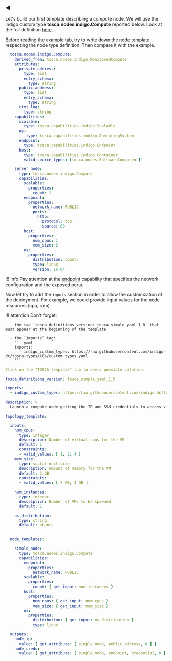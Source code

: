 ### [◀](../README.md)


Let's build our first template describing a compute node.
We will use the indigo custom type **tosca.nodes.indigo.Compute** reported below.
Look at the full definition [here](https://github.com/indigo-dc/tosca-types/blob/master/custom_types.yaml).

Before reading the example tab, try to write down the node template respecting the node type definition. Then compare it with the example.


``` yaml tab="tosca indigo.Compute type"
  tosca.nodes.indigo.Compute:
    derived_from: tosca.nodes.indigo.MonitoredCompute
    attributes:
      private_address:
        type: list
        entry_schema:
          type: string
      public_address:
        type: list
        entry_schema:
          type: string
      ctxt_log:
        type: string
    capabilities:
      scalable:
        type: tosca.capabilities.indigo.Scalable
      os:
         type: tosca.capabilities.indigo.OperatingSystem
      endpoint:
        type: tosca.capabilities.indigo.Endpoint
      host:
        type: tosca.capabilities.indigo.Container
        valid_source_types: [tosca.nodes.SoftwareComponent]"
```

``` yaml tab="TOSCA node template (example)"
    server_node:
      type: tosca.nodes.indigo.Compute
      capabilities:
        scalable:
          properties:
            count: 1
        endpoint:
          properties:
            network_name: PUBLIC
            ports:
              http:
                protocol: tcp
                source: 80
        host:
          properties:
            num_cpus: 1
            mem_size: 2
        os:
          properties:
            distribution: ubuntu
            type: linux
            version: 16.04
```

!!! info 
    Pay attention at the [endpoint](https://github.com/indigo-dc/tosca-types/blob/master/custom_types.yaml#L149) capability that specifies the network configuration and the exposed ports.

Now let try to add the `inputs` section in order to allow the customization of the deployment. For example, we could provide input values for the node resources (cpu, ram).

!!! attention
    Don't forget:

      - the tag `tosca_definitions_version: tosca_simple_yaml_1_0` that must appear at the beginning of the template 

      - the `imports` tag:
        ``` yaml
        imports:
          - indigo_custom_types: https://raw.githubusercontent.com/indigo-dc/tosca-types/k8s/custom_types.yaml
        ```


``` yaml tab=" "
Click on the "TOSCA template" tab to see a possible solution.
```

``` yaml tab="TOSCA template"
tosca_definitions_version: tosca_simple_yaml_1_0

imports:
  - indigo_custom_types: https://raw.githubusercontent.com/indigo-dc/tosca-types/k8s/custom_types.yaml

description: >
  Launch a compute node getting the IP and SSH credentials to access via ssh

topology_template:

  inputs:        
    num_cpus:
      type: integer
      description: Number of virtual cpus for the VM
      default: 1
      constraints:
      - valid_values: [ 1, 2, 4 ]
    mem_size:
      type: scalar-unit.size
      description: Amount of memory for the VM
      default: 2 GB
      constraints:
      - valid_values: [ 2 GB, 4 GB ]  

    num_instances:
      type: integer
      description: Number of VMs to be spawned
      default: 1      

    os_distribution: 
      type: string
      default: ubuntu
 

  node_templates:

    simple_node:
      type: tosca.nodes.indigo.Compute
      capabilities:
        endpoint:
          properties:
            network_name: PUBLIC
        scalable:
          properties:
            count: { get_input: num_instances }
        host:
          properties:
            num_cpus: { get_input: num_cpus }
            mem_size: { get_input: mem_size }
        os:
          properties:
            distribution: { get_input: os_distribution }
            type: linux

  outputs:
    node_ip:
      value: { get_attribute: [ simple_node, public_address, 0 ] }
    node_creds:
      value: { get_attribute: [ simple_node, endpoint, credential, 0 ] }
```
